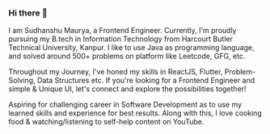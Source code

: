 ### Hi there 👋

I am Sudhanshu Maurya, a Frontend Engineer. Currently, I'm proudly pursuing my B.tech in Information Technology from Harcourt Butler Technical University, Kanpur. I like to use Java as programming language, and solved around 500+ problems on platform like Leetcode, GFG, etc.
 
Throughout my Journey, I've honed my skills in ReactJS, Flutter, Problem-Solving, Data Structures etc. If you're looking for a Frontend Engineer and simple & Unique UI, let's connect and explore the possibilities together!

Aspiring for challenging career in Software Development as to use my learned skills and experience for best results. Along with this, I love cooking food & watching/listening to self-help content on YouTube.

